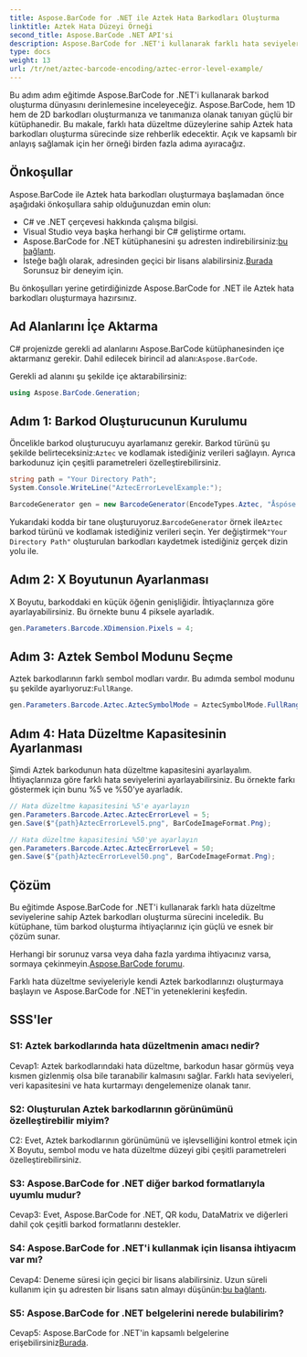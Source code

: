 ```yaml
---
title: Aspose.BarCode for .NET ile Aztek Hata Barkodları Oluşturma
linktitle: Aztek Hata Düzeyi Örneği
second_title: Aspose.BarCode .NET API'si
description: Aspose.BarCode for .NET'i kullanarak farklı hata seviyelerine sahip Aztek hata barkodlarını nasıl oluşturacağınızı öğrenin. Barkod oluşturmaya yönelik kapsamlı kılavuz.
type: docs
weight: 13
url: /tr/net/aztec-barcode-encoding/aztec-error-level-example/
---
```

Bu adım adım eğitimde Aspose.BarCode for .NET'i kullanarak barkod oluşturma dünyasını derinlemesine inceleyeceğiz. Aspose.BarCode, hem 1D hem de 2D barkodları oluşturmanıza ve tanımanıza olanak tanıyan güçlü bir kütüphanedir. Bu makale, farklı hata düzeltme düzeylerine sahip Aztek hata barkodları oluşturma sürecinde size rehberlik edecektir. Açık ve kapsamlı bir anlayış sağlamak için her örneği birden fazla adıma ayıracağız.

## Önkoşullar

Aspose.BarCode ile Aztek hata barkodları oluşturmaya başlamadan önce aşağıdaki önkoşullara sahip olduğunuzdan emin olun:

- C# ve .NET çerçevesi hakkında çalışma bilgisi.
- Visual Studio veya başka herhangi bir C# geliştirme ortamı.
-  Aspose.BarCode for .NET kütüphanesini şu adresten indirebilirsiniz:[bu bağlantı](https://releases.aspose.com/barcode/net/).
-  İsteğe bağlı olarak, adresinden geçici bir lisans alabilirsiniz.[Burada](https://purchase.aspose.com/temporary-license/) Sorunsuz bir deneyim için.

Bu önkoşulları yerine getirdiğinizde Aspose.BarCode for .NET ile Aztek hata barkodları oluşturmaya hazırsınız.

## Ad Alanlarını İçe Aktarma

 C# projenizde gerekli ad alanlarını Aspose.BarCode kütüphanesinden içe aktarmanız gerekir. Dahil edilecek birincil ad alanı:`Aspose.BarCode`.

Gerekli ad alanını şu şekilde içe aktarabilirsiniz:

```csharp
using Aspose.BarCode.Generation;
```

## Adım 1: Barkod Oluşturucunun Kurulumu

 Öncelikle barkod oluşturucuyu ayarlamanız gerekir. Barkod türünü şu şekilde belirteceksiniz:`Aztec` ve kodlamak istediğiniz verileri sağlayın. Ayrıca barkodunuz için çeşitli parametreleri özelleştirebilirsiniz.

```csharp
string path = "Your Directory Path";
System.Console.WriteLine("AztecErrorLevelExample:");

BarcodeGenerator gen = new BarcodeGenerator(EncodeTypes.Aztec, "Åspóse.Barcóde© is a powerful library to generate & recognize 1D & 2D barcodes");
```

 Yukarıdaki kodda bir tane oluşturuyoruz.`BarcodeGenerator` örnek ile`Aztec` barkod türünü ve kodlamak istediğiniz verileri seçin. Yer değiştirmek`"Your Directory Path"` oluşturulan barkodları kaydetmek istediğiniz gerçek dizin yolu ile.

## Adım 2: X Boyutunun Ayarlanması

X Boyutu, barkoddaki en küçük öğenin genişliğidir. İhtiyaçlarınıza göre ayarlayabilirsiniz. Bu örnekte bunu 4 piksele ayarladık.

```csharp
gen.Parameters.Barcode.XDimension.Pixels = 4;
```

## Adım 3: Aztek Sembol Modunu Seçme

 Aztek barkodlarının farklı sembol modları vardır. Bu adımda sembol modunu şu şekilde ayarlıyoruz:`FullRange`.

```csharp
gen.Parameters.Barcode.Aztec.AztecSymbolMode = AztecSymbolMode.FullRange;
```

## Adım 4: Hata Düzeltme Kapasitesinin Ayarlanması

Şimdi Aztek barkodunun hata düzeltme kapasitesini ayarlayalım. İhtiyaçlarınıza göre farklı hata seviyelerini ayarlayabilirsiniz. Bu örnekte farkı göstermek için bunu %5 ve %50'ye ayarladık.

```csharp
// Hata düzeltme kapasitesini %5'e ayarlayın
gen.Parameters.Barcode.Aztec.AztecErrorLevel = 5;
gen.Save($"{path}AztecErrorLevel5.png", BarCodeImageFormat.Png);

// Hata düzeltme kapasitesini %50'ye ayarlayın
gen.Parameters.Barcode.Aztec.AztecErrorLevel = 50;
gen.Save($"{path}AztecErrorLevel50.png", BarCodeImageFormat.Png);
```

## Çözüm

Bu eğitimde Aspose.BarCode for .NET'i kullanarak farklı hata düzeltme seviyelerine sahip Aztek barkodları oluşturma sürecini inceledik. Bu kütüphane, tüm barkod oluşturma ihtiyaçlarınız için güçlü ve esnek bir çözüm sunar.

 Herhangi bir sorunuz varsa veya daha fazla yardıma ihtiyacınız varsa, sormaya çekinmeyin.[Aspose.BarCode forumu](https://forum.aspose.com/c/barcode/13).

Farklı hata düzeltme seviyeleriyle kendi Aztek barkodlarınızı oluşturmaya başlayın ve Aspose.BarCode for .NET'in yeteneklerini keşfedin.

## SSS'ler

### S1: Aztek barkodlarında hata düzeltmenin amacı nedir?

Cevap1: Aztek barkodlarındaki hata düzeltme, barkodun hasar görmüş veya kısmen gizlenmiş olsa bile taranabilir kalmasını sağlar. Farklı hata seviyeleri, veri kapasitesini ve hata kurtarmayı dengelemenize olanak tanır.

### S2: Oluşturulan Aztek barkodlarının görünümünü özelleştirebilir miyim?

C2: Evet, Aztek barkodlarının görünümünü ve işlevselliğini kontrol etmek için X Boyutu, sembol modu ve hata düzeltme düzeyi gibi çeşitli parametreleri özelleştirebilirsiniz.

### S3: Aspose.BarCode for .NET diğer barkod formatlarıyla uyumlu mudur?

Cevap3: Evet, Aspose.BarCode for .NET, QR kodu, DataMatrix ve diğerleri dahil çok çeşitli barkod formatlarını destekler.

### S4: Aspose.BarCode for .NET'i kullanmak için lisansa ihtiyacım var mı?

 Cevap4: Deneme süresi için geçici bir lisans alabilirsiniz. Uzun süreli kullanım için şu adresten bir lisans satın almayı düşünün:[bu bağlantı](https://purchase.aspose.com/buy).

### S5: Aspose.BarCode for .NET belgelerini nerede bulabilirim?

 Cevap5: Aspose.BarCode for .NET'in kapsamlı belgelerine erişebilirsiniz[Burada](https://reference.aspose.com/barcode/net/).